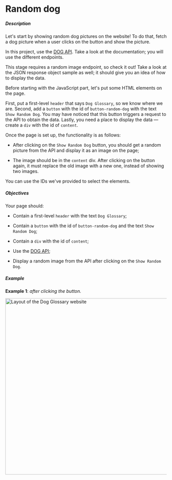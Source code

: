 # Random dog
<div class="step-text">
<h5 id="description">Description</h5><p>Let's start by showing random dog pictures on the website! To do that, fetch a dog picture when a user clicks on the button and show the picture.</p><p>In this project, use the <a href="https://dog.ceo/dog-api/documentation" rel="noopener noreferrer nofollow" target="_blank">DOG API</a>. Take a look at the documentation; you will use the different endpoints. </p><p>This stage requires a random image endpoint, so check it out! Take a look at the JSON response object sample as well; it should give you an idea of how to display the data.</p><p>Before starting with the JavaScript part, let's put some HTML elements on the page.</p><p>First, put a first-level <code class="java">header</code> that says <code class="java">Dog Glossary</code>, so we know where we are. Second, add a <code class="java">button</code> with the id of <code class="java">button-random-dog</code> with the text <code class="java">Show Random Dog</code>. You may have noticed that this button triggers a request to the API to obtain the data. Lastly, you need a place to display the data — create a <code class="java">div</code> with the id of <code class="java">content</code>.</p><p>Once the page is set up, the functionality is as follows: </p><ul><li><p>After clicking on the <code class="java">Show Random Dog</code> button, you should get a random picture from the API and display it as an image on the page;</p></li><li><p>The image should be in the <code class="java">content</code> div. After clicking on the button again, it must replace the old image with a new one, instead of showing two images.</p></li></ul><p>You can use the IDs we've provided to select the elements.</p><h5 id="objectives">Objectives</h5><p>Your page should:</p><ul><li><p>Contain a first-level <code class="java">header</code> with the text <code class="java">Dog Glossary</code>;</p></li><li><p>Contain a <code class="java">button</code> with the id of <code class="java">button-random-dog</code> and the text <code class="java">Show Random Dog</code>;</p></li><li><p>Contain a <code class="java">div</code> with the id of <code class="java">content</code>;</p></li><li><p>Use the <a href="https://dog.ceo/dog-api/documentation" rel="noopener noreferrer nofollow" target="_blank">DOG API</a>;</p></li><li><p>Display a random image from the API after clicking on the <code class="java">Show Random Dog</code>.</p></li></ul><h5 id="example">Example</h5><p><strong>Example 1</strong>: <em>after clicking the button.</em></p><p><picture><source media="(max-width: 480px)" srcset="https://ucarecdn.com/749bf24e-4df2-41e1-91b4-31f0eb5bf2de/-/stretch/off/-/resize/480x/-/format/webp/ 1x,https://ucarecdn.com/749bf24e-4df2-41e1-91b4-31f0eb5bf2de/-/stretch/off/-/resize/960x/-/format/webp/ 2x,https://ucarecdn.com/749bf24e-4df2-41e1-91b4-31f0eb5bf2de/-/stretch/off/-/resize/1440x/-/format/webp/ 3x" type="image/webp"/><source media="(max-width: 800px)" srcset="https://ucarecdn.com/749bf24e-4df2-41e1-91b4-31f0eb5bf2de/-/stretch/off/-/resize/800x/-/format/webp/ 1x,https://ucarecdn.com/749bf24e-4df2-41e1-91b4-31f0eb5bf2de/-/stretch/off/-/resize/1600x/-/format/webp/ 2x,https://ucarecdn.com/749bf24e-4df2-41e1-91b4-31f0eb5bf2de/-/stretch/off/-/resize/2400x/-/format/webp/ 3x" type="image/webp"/><source srcset="https://ucarecdn.com/749bf24e-4df2-41e1-91b4-31f0eb5bf2de/-/stretch/off/-/resize/1100x/-/format/webp/ 1x,https://ucarecdn.com/749bf24e-4df2-41e1-91b4-31f0eb5bf2de/-/stretch/off/-/resize/2200x/-/format/webp/ 2x,https://ucarecdn.com/749bf24e-4df2-41e1-91b4-31f0eb5bf2de/-/stretch/off/-/resize/3000x/-/format/webp/ 3x" type="image/webp"/><img alt="Layout of the Dog Glossary website" height="550" src="https://ucarecdn.com/749bf24e-4df2-41e1-91b4-31f0eb5bf2de/" width="550"/></picture></p>
</div>
